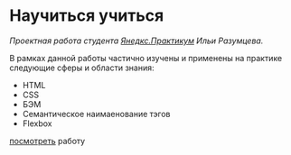 # Научиться учиться
*Проектная работа студента [Янедкс.Практикум](https://practicum.yandex.ru/) Ильи Разумцева.*

В рамках данной работы частично изучены и применены на практике следующие сферы и области знания:
* HTML
* CSS
* БЭМ
* Семантическое наимаенование тэгов
* Flexbox

[посмотреть](https://razumtsev.github.io/how-to-learn/) работу